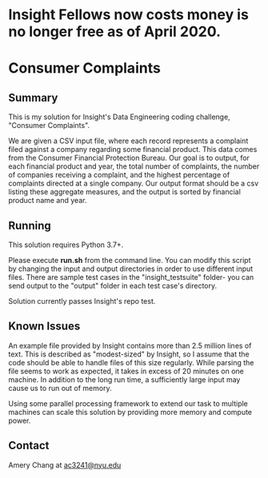 # Insight Fellows now costs money is no longer free as of April 2020.


# Consumer Complaints


## Summary
This is my solution for Insight's Data Engineering coding challenge, "Consumer Complaints". 

We are given a CSV input file, where each record represents a complaint filed against a company regarding some financial product. This data comes from the Consumer Financial Protection Bureau. Our goal is to output, for each financial product and year, the total number of complaints, the number of companies receiving a complaint, and the highest percentage of complaints directed at a single company. Our output format should be a csv listing these aggregate measures, and the output is sorted by financial product name and year.


## Running
This solution requires Python 3.7+.  

Please execute __run.sh__ from the command line. You can modify this script by changing the input and output directories in order to use different input files. There are sample test cases in the "insight_testsuite" folder- you can send output to the "output" folder in each test case's directory. 


Solution currently passes Insight's repo test.

## Known Issues
An example file provided by Insight contains more than 2.5 million lines of text. This is described as "modest-sized" by Insight, so I assume that the code should be able to handle files of this size regularly. While parsing the file seems to work as expected, it takes in excess of 20 minutes on one machine. In addition to the long run time, a sufficiently large input may cause us to run out of memory. 

Using some parallel processing framework to extend our task to multiple machines can scale this solution by providing more memory and compute power.


## Contact
Amery Chang at ac3241@nyu.edu

